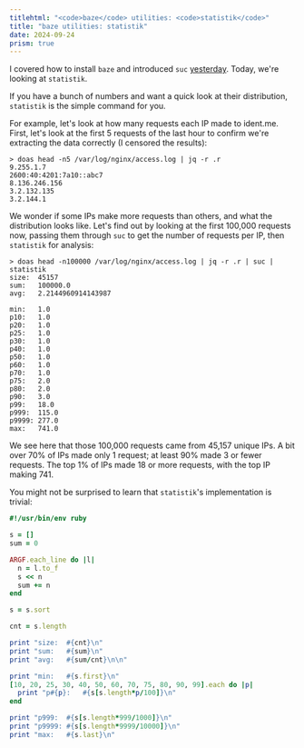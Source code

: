 ```yaml
---
titlehtml: "<code>baze</code> utilities: <code>statistik</code>"
title: "baze utilities: statistik"
date: 2024-09-24
prism: true
---
```


I covered how to install `baze` and introduced `suc` [yesterday](/posts/suc/). Today, we're looking at `statistik`.

If you have a bunch of numbers and want a quick look at their distribution, `statistik` is the simple command for you.

For example, let's look at how many requests each IP made to ident.me. First, let's look at the first 5 requests of the last hour to confirm we're extracting the data correctly (I censored the results):

```shell
> doas head -n5 /var/log/nginx/access.log | jq -r .r
9.255.1.7
2600:40:4201:7a10::abc7
8.136.246.156
3.2.132.135
3.2.144.1
```

We wonder if some IPs make more requests than others, and what the distribution looks like. Let's find out by looking at the first 100,000 requests now, passing them through `suc` to get the number of requests per IP, then `statistik` for analysis:

```shell
> doas head -n100000 /var/log/nginx/access.log | jq -r .r | suc | statistik
size:  45157
sum:   100000.0
avg:   2.2144960914143987

min:   1.0
p10:   1.0
p20:   1.0
p25:   1.0
p30:   1.0
p40:   1.0
p50:   1.0
p60:   1.0
p70:   1.0
p75:   2.0
p80:   2.0
p90:   3.0
p99:   18.0
p999:  115.0
p9999: 277.0
max:   741.0
```

We see here that those 100,000 requests came from 45,157 unique IPs. A bit over 70% of IPs made only 1 request; at least 90% made 3 or fewer requests. The top 1% of IPs made 18 or more requests, with the top IP making 741.

You might not be surprised to learn that `statistik`'s implementation is trivial:

```ruby
#!/usr/bin/env ruby

s = []
sum = 0

ARGF.each_line do |l|
  n = l.to_f
  s << n
  sum += n
end

s = s.sort

cnt = s.length

print "size:  #{cnt}\n"
print "sum:   #{sum}\n"
print "avg:   #{sum/cnt}\n\n"

print "min:   #{s.first}\n"
[10, 20, 25, 30, 40, 50, 60, 70, 75, 80, 90, 99].each do |p|
  print "p#{p}:   #{s[s.length*p/100]}\n"
end

print "p999:  #{s[s.length*999/1000]}\n"
print "p9999: #{s[s.length*9999/10000]}\n"
print "max:   #{s.last}\n"
```
